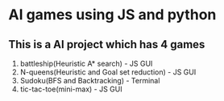 # AI games using JS and python

## This is a AI project which has 4 games 
1) battleship(Heuristic A* search) - JS GUI
2) N-queens(Heuristic and Goal set reduction) - JS GUI
3) Sudoku(BFS and Backtracking) - Terminal 
4) tic-tac-toe(mini-max) - JS GUI
